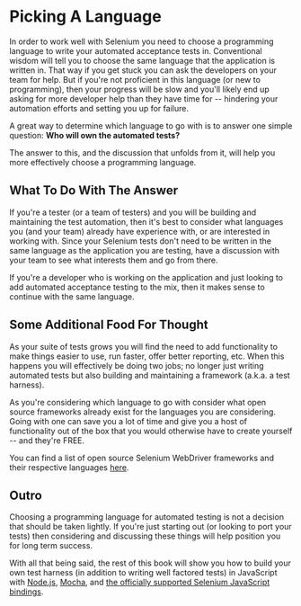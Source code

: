 # Picking A Language

In order to work well with Selenium you need to choose a programming language to write your automated acceptance tests in. Conventional wisdom will tell you to choose the same language that the application is written in. That way if you get stuck you can ask the developers on your team for help. But if you're not proficient in this language (or new to programming), then your progress will be slow and you'll likely end up asking for more developer help than they have time for -- hindering your automation efforts and setting you up for failure.

A great way to determine which language to go with is to answer one simple question: __Who will own the automated tests?__

The answer to this, and the discussion that unfolds from it, will help you more effectively choose a programming language.

## What To Do With The Answer

If you're a tester (or a team of testers) and you will be building and maintaining the test automation, then it's best to consider what languages you (and your team) already have experience with, or are interested in working with. Since your Selenium tests don't need to be written in the same language as the application you are testing, have a discussion with your team to see what interests them and go from there.

If you're a developer who is working on the application and just looking to add automated acceptance testing to the mix, then it makes sense to continue with the same language.

## Some Additional Food For Thought

As your suite of tests grows you will find the need to add functionality to make things easier to use, run faster, offer better reporting, etc. When this happens you will effectively be doing two jobs; no longer just writing automated tests but also building and maintaining a framework (a.k.a. a test harness).

As you're considering which language to go with consider what open source frameworks already exist for the languages you are considering. Going with one can save you a lot of time and give you a host of functionality out of the box that you would otherwise have to create yourself -- and they're FREE.

You can find a list of open source Selenium WebDriver frameworks and their respective languages [here](http://davehaeffner.com/resources/selenium-frameworks/).

## Outro

Choosing a programming language for automated testing is not a decision that should be taken lightly. If you're just starting out (or looking to port your tests) then considering and discussing these things will help position you for long term success.

With all that being said, the rest of this book will show you how to build your own test harness (in addition to writing well factored tests) in JavaScript with [Node.js](https://nodejs.org/), [Mocha](http://mochajs.org/), and [the officially supported Selenium JavaScript bindings](https://github.com/SeleniumHQ/selenium/tree/master/javascript/node/selenium-webdriver).


